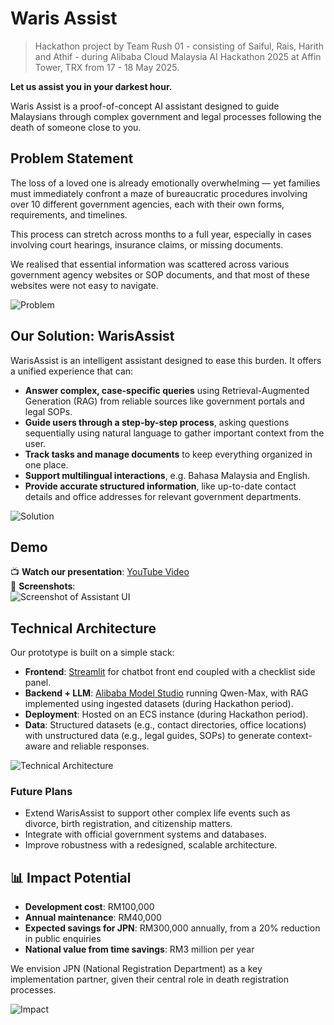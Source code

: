 # Waris Assist
> Hackathon project by Team Rush 01 - consisting of Saiful, Rais, Harith and Athif - during Alibaba Cloud Malaysia AI Hackathon 2025 at Affin Tower, TRX from 17 - 18 May 2025.

**Let us assist you in your darkest hour.**

Waris Assist is a proof-of-concept AI assistant designed to guide Malaysians through complex government and legal processes following the death of someone close to you.

## Problem Statement

The loss of a loved one is already emotionally overwhelming — yet families must immediately confront a maze of bureaucratic procedures involving over 10 different government agencies, each with their own forms, requirements, and timelines.

This process can stretch across months to a full year, especially in cases involving court hearings, insurance claims, or missing documents. 

We realised that essential information was scattered across various government agency websites or SOP documents, and that most of these websites were not easy to navigate.

![Problem](<INSERT_IMAGE_URL>)  

## Our Solution: WarisAssist

WarisAssist is an intelligent assistant designed to ease this burden. It offers a unified experience that can:

- **Answer complex, case-specific queries** using Retrieval-Augmented Generation (RAG) from reliable sources like government portals and legal SOPs.
- **Guide users through a step-by-step process**, asking questions sequentially using natural language to gather important context from the user.
- **Track tasks and manage documents** to keep everything organized in one place.
- **Support multilingual interactions**, e.g. Bahasa Malaysia and English.
- **Provide accurate structured information**, like up-to-date contact details and office addresses for relevant government departments.

![Solution](<INSERT_IMAGE_URL>)  
## Demo

📺 **Watch our presentation**: [YouTube Video](<https://www.youtube.com/watch?v=aufRZzs8sug>)  
📸 **Screenshots**:  
![Screenshot of Assistant UI](<INSERT_IMAGE_URL>)  


## Technical Architecture

Our prototype is built on a simple stack:

- **Frontend**: [Streamlit](https://streamlit.io/) for chatbot front end coupled with a checklist side panel.
- **Backend + LLM**: [Alibaba Model Studio](https://www.alibabacloud.com/) running Qwen-Max, with RAG implemented using ingested datasets (during Hackathon period).
- **Deployment**: Hosted on an ECS instance (during Hackathon period).
- **Data**: Structured datasets (e.g., contact directories, office locations) with unstructured data (e.g., legal guides, SOPs) to generate context-aware and reliable responses.

![Technical Architecture](<INSERT_IMAGE_URL>)  

### Future Plans

- Extend WarisAssist to support other complex life events such as divorce, birth registration, and citizenship matters.
- Integrate with official government systems and databases.
- Improve robustness with a redesigned, scalable architecture.

## 📊 Impact Potential

- **Development cost**: RM100,000  
- **Annual maintenance**: RM40,000  
- **Expected savings for JPN**: RM300,000 annually, from a 20% reduction in public enquiries  
- **National value from time savings**: RM3 million per year  

We envision JPN (National Registration Department) as a key implementation partner, given their central role in death registration processes.

![Impact](<INSERT_IMAGE_URL>)  


